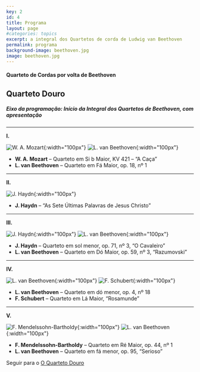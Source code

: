 ```yaml
---
key: 2
id: 4
title: Programa
layout: page
#categories: topics
excerpt: a integral dos Quartetos de corda de Ludwig van Beethoven
permalink: programa
background-image: beethoven.jpg
image: beethoven.jpg
---
```

#### Quarteto de Cordas por volta de Beethoven

## Quarteto Douro

##### Eixo da programação: Início da Integral dos Quartetos de Beethoven, com apresentação
---


**I.**

![W. A. Mozart](https://www.wien.info/media/images/mozart-gemaelde-von-barbara-krafft-3to2.jpeg){:width="100px"}
![L. van Beethoven](https://upload.wikimedia.org/wikipedia/commons/thumb/6/6f/Beethoven.jpg/1200px-Beethoven.jpg){:width="100px"}

- **W. A. Mozart** – Quarteto em Si b Maior, KV 421 – “A Caça”
- **L. van Beethoven** – Quarteto em Fá Maior, op. 18, nº 1

---

**II.**

![J. Haydn](https://upload.wikimedia.org/wikipedia/commons/0/05/Joseph_Haydn.jpg){:width="100px"}

- **J. Haydn** – “As Sete Últimas Palavras de Jesus Christo”

---

**III.**

![J. Haydn](https://upload.wikimedia.org/wikipedia/commons/0/05/Joseph_Haydn.jpg){:width="100px"}
![L. van Beethoven](https://upload.wikimedia.org/wikipedia/commons/thumb/6/6f/Beethoven.jpg/1200px-Beethoven.jpg){:width="100px"}

- **J. Haydn** – Quarteto em sol menor, op. 71, nº 3, “O Cavaleiro”
- **L. van Beethoven** – Quarteto em Dó Maior, op. 59, nº 3, “Razumovski”

---

**IV.**

![L. van Beethoven](https://upload.wikimedia.org/wikipedia/commons/thumb/6/6f/Beethoven.jpg/1200px-Beethoven.jpg){:width="100px"}
![F. Schubert](https://upload.wikimedia.org/wikipedia/commons/thumb/0/0d/Franz_Schubert_by_Wilhelm_August_Rieder_1875.jpg/220px-Franz_Schubert_by_Wilhelm_August_Rieder_1875.jpg){:width="100px"}

- **L. van Beethoven** – Quarteto em dó menor, op. 4, nº 18
- **F. Schubert** – Quarteto em Lá Maior, “Rosamunde”

---

**V.**

![F. Mendelssohn-Bartholdy](https://i.ytimg.com/vi/Vnh7gO95yIk/maxresdefault.jpg){:width="100px"}
![L. van Beethoven](https://upload.wikimedia.org/wikipedia/commons/thumb/6/6f/Beethoven.jpg/1200px-Beethoven.jpg){:width="100px"}

- **F. Mendelssohn-Bartholdy** – Quarteto em Ré Maior, op. 44, nº 1
- **L. van Beethoven** – Quarteto em fá menor, op. 95, “Serioso”
  
  
Seguir para o [O Quarteto Douro](/quarteto-douro)
